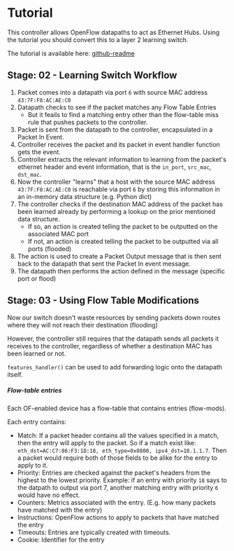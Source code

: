 
# Tutorial

This controller allows OpenFlow datapaths to act as Ethernet Hubs. Using the
tutorial you should convert this to a layer 2 learning switch.

The tutorial is available here: [github-readme](https://github.com/scc365/tutorial-ryu)

## Stage: 02 - Learning Switch Workflow

1. Packet comes into a datapath via port `6` with source MAC address `43:7F:F8:AC:AE:C0`
2. Datapath checks to see if the packet matches any Flow Table Entries
    - But it feails to find a matching entry other than the flow-table miss rule that pushes packets to the controller.
3. Packet is sent from the datapath to the controller, encapsulated in a Packet In Event.
4. Controller receives the packet and its packet in event handler function gets the event.
5. Controller extracts the relevant information to learning from the packet's ethernet header and event information, that is the `in_port`, `src_mac`, `dst_mac`.
6. Now the controller "learns" that a host with the source MAC address `43:7F:F8:AC:AE:C0` is reachable via port `6` by storing this information in an in-memory data structure (e.g. Python dict)
7. The controller checks if the destination MAC address of the packet has been learned already by performing a lookup on the prior mentioned data structure.
    - If so, an action is created telling the packet to be outputted on the associated MAC port
    - If not, an action is created telling the packet to be outputted via all ports (flooded)
8. The action is used to create a Packet Output message that is then sent back to the datapath that sent the Packet In event message.
9. The datapath then performs the action defined in the message (specific port or flood)

## Stage: 03 - Using Flow Table Modifications

Now our switch doesn't waste resources by sending packets down routes where they will not reach their destination (flooding)

However, the controller still requires that the datapath sends all packets it receives to the controller, regardless of whether a destination MAC has been learned or not.

`features_handler()` can be used to add forwarding logic onto the datapath itself.

##### Flow-table entries

Each OF-enabled device has a flow-table that contains entries (flow-mods).

Each entry contains:

- Match: If a packet header contains all the values specified in a match, then the entry will apply to the packet. So if a match exist like: `eth_dst=AC:C7:86:F3:1D:18, eth_type=0x0800, ipv4_dst=10.1.1.7`. Then a packet would require both of those fields to be alike for the entry to apply to it.
- Priority: Entries are checked against the packet's headers from the highest to the lowest priority. Example: if an entry with priority `18` says to the datpath to output via port 7, another matching entry with priority `6` would have no effect.
- Counters: Metrics associated with the entry. (E.g. how many packets have matched with the entry)
- Instructions: OpenFlow actions to apply to packets that have matched the entry
- Timeouts: Entries are typically created with timeouts.
- Cookie: Identifier for the entry




